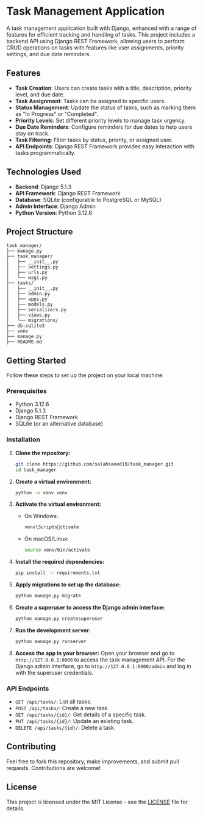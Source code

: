
# Task Management Application

A task management application built with Django, enhanced with a range of features for efficient tracking and handling of tasks. This project includes a backend API using Django REST Framework, allowing users to perform CRUD operations on tasks with features like user assignments, priority settings, and due date reminders.

## Features

- **Task Creation**: Users can create tasks with a title, description, priority level, and due date.
- **Task Assignment**: Tasks can be assigned to specific users.
- **Status Management**: Update the status of tasks, such as marking them as "In Progress" or "Completed".
- **Priority Levels**: Set different priority levels to manage task urgency.
- **Due Date Reminders**: Configure reminders for due dates to help users stay on track.
- **Task Filtering**: Filter tasks by status, priority, or assigned user.
- **API Endpoints**: Django REST Framework provides easy interaction with tasks programmatically.

## Technologies Used

- **Backend**: Django 5.1.3
- **API Framework**: Django REST Framework
- **Database**: SQLite (configurable to PostgreSQL or MySQL)
- **Admin Interface**: Django Admin
- **Python Version**: Python 3.12.6

## Project Structure

```
task_manager/
├── manage.py
├── task_manager/
│   ├── __init__.py
│   ├── settings.py
│   ├── urls.py
│   └── wsgi.py
├── tasks/
│   ├── __init__.py
│   ├── admin.py
│   ├── apps.py
│   ├── models.py
│   ├── serializers.py
│   ├── views.py
│   └── migrations/
├── db.sqlite3
├── venv
├── manage.py
├── README.md
```

## Getting Started

Follow these steps to set up the project on your local machine:

### Prerequisites

- Python 3.12.6
- Django 5.1.3
- Django REST Framework
- SQLite (or an alternative database)

### Installation

1. **Clone the repository:**
   ```bash
   git clone https://github.com/salahsaeed19/task_manager.git
   cd task_manager
   ```

2. **Create a virtual environment:**
   ```bash
   python -m venv venv
   ```

3. **Activate the virtual environment:**
   - On Windows:
     ```bash
     venv\Scriptsctivate
     ```
   - On macOS/Linux:
     ```bash
     source venv/bin/activate
     ```

4. **Install the required dependencies:**
   ```bash
   pip install -r requirements.txt
   ```

5. **Apply migrations to set up the database:**
   ```bash
   python manage.py migrate
   ```

6. **Create a superuser to access the Django admin interface:**
   ```bash
   python manage.py createsuperuser
   ```

7. **Run the development server:**
   ```bash
   python manage.py runserver
   ```

8. **Access the app in your browser:**
   Open your browser and go to `http://127.0.0.1:8000` to access the task management API. For the Django admin interface, go to `http://127.0.0.1:8000/admin` and log in with the superuser credentials.

### API Endpoints

- `GET /api/tasks/`: List all tasks.
- `POST /api/tasks/`: Create a new task.
- `GET /api/tasks/{id}/`: Get details of a specific task.
- `PUT /api/tasks/{id}/`: Update an existing task.
- `DELETE /api/tasks/{id}/`: Delete a task.

## Contributing

Feel free to fork this repository, make improvements, and submit pull requests. Contributions are welcome!

## License

This project is licensed under the MIT License - see the [LICENSE](LICENSE) file for details.
